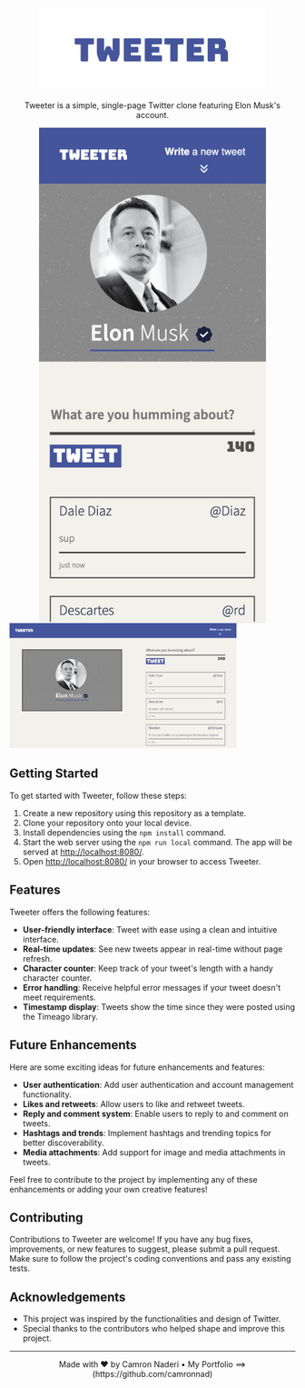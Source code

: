 <h1 align="center">
  <img src="https://github.com/camronnad/tweeter/blob/master/public/images/tweeter-logo.png" alt="Tweeter Logo" width="400px">
</h1>

<p align="center">Tweeter is a simple, single-page Twitter clone featuring Elon Musk's account.</p>

<div align="center" style="display: flex; flex-direction: column; align-items: center;">
    <img src="https://github.com/camronnad/tweeter/blob/master/public/images/mobile-version.png" alt="Mobile Version" width="400px">
</div>

<img src="https://github.com/camronnad/tweeter/blob/master/public/images/desktop-version.png" alt="Desktop Version" width="400px">

## Getting Started

To get started with Tweeter, follow these steps:

1. Create a new repository using this repository as a template.
2. Clone your repository onto your local device.
3. Install dependencies using the `npm install` command.
4. Start the web server using the `npm run local` command. The app will be served at [http://localhost:8080/](http://localhost:8080/).
5. Open [http://localhost:8080/](http://localhost:8080/) in your browser to access Tweeter.

## Features

Tweeter offers the following features:

- **User-friendly interface**: Tweet with ease using a clean and intuitive interface.
- **Real-time updates**: See new tweets appear in real-time without page refresh.
- **Character counter**: Keep track of your tweet's length with a handy character counter.
- **Error handling**: Receive helpful error messages if your tweet doesn't meet requirements.
- **Timestamp display**: Tweets show the time since they were posted using the Timeago library.

## Future Enhancements

Here are some exciting ideas for future enhancements and features:

- **User authentication**: Add user authentication and account management functionality.
- **Likes and retweets**: Allow users to like and retweet tweets.
- **Reply and comment system**: Enable users to reply to and comment on tweets.
- **Hashtags and trends**: Implement hashtags and trending topics for better discoverability.
- **Media attachments**: Add support for image and media attachments in tweets.

Feel free to contribute to the project by implementing any of these enhancements or adding your own creative features!

## Contributing

Contributions to Tweeter are welcome! If you have any bug fixes, improvements, or new features to suggest, please submit a pull request. Make sure to follow the project's coding conventions and pass any existing tests.

## Acknowledgements

- This project was inspired by the functionalities and design of Twitter.
- Special thanks to the contributors who helped shape and improve this project.

---

<p align="center">
  Made with ❤️ by Camron Naderi •
  My Portfolio ==> (https://github.com/camronnad)
</p>


